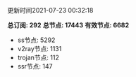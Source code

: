 更新时间2021-07-23 00:32:18

**总订阅: 292**
**总节点: 17443**
**有效节点: 6682**
- ss节点: 5292
- v2ray节点: 1131
- trojan节点: 112
- ssr节点: 147
